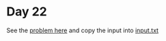 # Day 22 

See the [problem here](https://adventofcode.com/2022/day/22) and copy the input into [input.txt](./input.txt)
